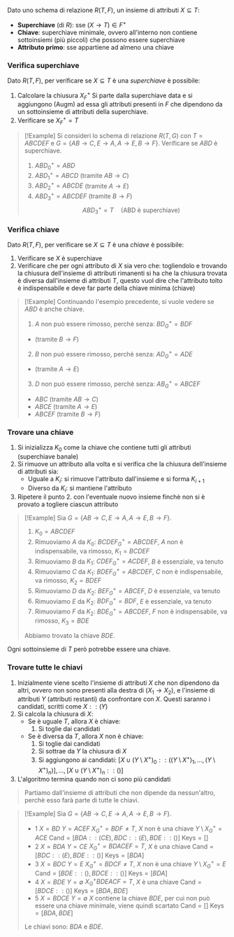 Dato uno schema di relazione $R(T,F)$, un insieme di attributi $X\subseteq T$:
- **Superchiave** (di $R$): sse $(X\rightarrow T)\in F^+$  
- **Chiave**: superchiave minimale, ovvero all'interno non contiene sottoinsiemi (più piccoli) che possono essere superchiave
- **Attributo primo**: sse appartiene ad almeno una chiave

### Verifica superchiave
Dato $R(T,F)$, per verificare se $X\subseteq T$ è una _superchiave_ è possibile:
1. Calcolare la chiusura $X_F^+$
	Si parte dalla superchiave data e si aggiungono (Augm) ad essa gli attributi presenti in $F$ che dipendono da un sottoinsieme di attributi della superchiave.
2. Verificare se $X_F^+=T$ 

>[!Example]
>Si consideri lo schema di relazione $R(T,G)$ con $T=ABCDEF$ e $G=\{AB\rightarrow C, E\rightarrow A, A\rightarrow E, B\rightarrow F\}$.
>Verificare se $ABD$ è superchiave.
>1. $ABD_0^+ = ABD$
>2. $ABD_1^+ = ABCD$ (tramite $AB\rightarrow C$)
>3. $ABD_2^+ = ABCDE$ (tramite $A\rightarrow E$)
>4. $ABD_3^+ = ABCDEF$ (tramite $B\rightarrow F$)
>$$ABD_3^+ = T\quad\text{(ABD è superchiave)}$$

### Verifica chiave
Dato $R(T,F)$, per verificare se $X\subseteq T$ è una _chiave_ è possibile:
1. Verificare se $X$ è superchiave
2. Verificare che per ogni attributo di $X$ sia vero che: togliendolo e trovando la chiusura dell'insieme di attributi rimanenti si ha che la chiusura trovata è diversa dall'insieme di attributi $T$, questo vuol dire che l'attributo tolto è indispensabile e deve far parte della chiave minima (chiave)

>[!Example]
>Continuando l'esempio precedente, si vuole vedere se $ABD$ è anche chiave.
>1. $A$ non può essere rimosso, perchè senza: $BD_G^+=BDF$
>	- (tramite $B\rightarrow F$)
>2. $B$ non può essere rimosso, perchè senza: $AD_G^+=ADE$
>	- (tramite $A\rightarrow E$)
>3. $D$ non può essere rimosso, perchè senza: $AB_G^+=ABCEF$
>	- $ABC$ (tramite $AB\rightarrow C$)
>	- $ABCE$ (tramite $A\rightarrow E$)
>	- $ABCEF$ (tramite $B\rightarrow F$)

### Trovare una chiave
1. Si inizializza $K_0$ come la chiave che contiene tutti gli attributi (superchiave banale)
2. Si rimuove un attributo alla volta e si verifica che la chiusura dell'insieme di attributi sia:
	- Uguale a $K_i$: si rimuove l'attributo dall'insieme e si forma $K_{i+1}$
	- Diverso da $K_i$: si mantiene l'attributo
3. Ripetere il punto 2. con l'eventuale nuovo insieme finchè non si è provato a togliere ciascun attributo

>[!Example]
>Sia $G=\{AB\rightarrow C, E\rightarrow A, A\rightarrow E, B\rightarrow F\}$.
>1. $K_0=ABCDEF$
>2. Rimuoviamo $A$ da $K_0$: $BCDEF_G^+=ABCDEF$, $A$ non è indispensabile, va rimosso, $K_1=BCDEF$
>3. Rimuoviamo $B$ da $K_1$: $CDEF_G^+=ACDEF$, $B$ è essenziale, va tenuto
>4. Rimuoviamo $C$ da $K_1$: $BDEF_G^+=ABCDEF$, $C$ non è indispensabile, va rimosso, $K_2=BDEF$
>5. Rimuoviamo $D$ da $K_2$: $BEF_G^+=ABCEF$, $D$ è essenziale, va tenuto
>6. Rimuoviamo $E$ da $K_2$: $BDF_G^+=BDF$, $E$ è essenziale, va tenuto
>7. Rimuoviamo $F$ da $K_2$: $BDE_G^+=ABCDEF$, $F$ non è indispensabile, va rimosso, $K_3=BDE$
>
>Abbiamo trovato la chiave $BDE$.

Ogni sottoinsieme di $T$ però potrebbe essere una chiave.

### Trovare tutte le chiavi
1. Inizialmente viene scelto l'insieme di attributi $X$ che non dipendono da altri, ovvero non sono presenti alla destra di ($X_1\rightarrow X_2$), e l'insieme di attributi $Y$ (attributi restanti) da confrontare con $X$. Questi saranno i candidati, scritti come $X::(Y)$
2. Si calcola la chiusura di $X$:
	- Se è uguale $T$, allora $X$ è chiave:
		1. Si toglie dai candidati
	- Se è diversa da $T$, allora $X$ non è chiave:
		1. Si toglie dai candidati
		2. Si sottrae da $Y$ la chiusura di $X$ 
		3. Si aggiungono ai candidati: $[X\cup(Y\setminus X^+)_0::((Y\setminus X^+)_1,...,(Y\setminus X^+)_n)],...,[X\cup(Y\setminus X^+)_n::()]$
3. L'algoritmo termina quando non ci sono più candidati

>Partiamo dall'insieme di attributi che non dipende da nessun'altro, perchè esso farà parte di tutte le chiavi.

>[!Example]
>Sia $G=\{AB\rightarrow C, E\rightarrow A, A\rightarrow E, B\rightarrow F\}$.
>- 1
>	$X=BD$
>	$Y=ACEF$
>	$X_G^+=BDF\neq T$, $X$ non è una chiave
>	$Y\setminus X_G^+=ACE$
>	$\text{Cand}=[BDA::(CE),BDC::(E),BDE::()]$
>	$\text{Keys}=[]$
>- 2
>	$X=BDA$
>	$Y=CE$
>	$X_G^+=BDACEF=T$, $X$ è una chiave
>	$\text{Cand}=[BDC::(E),BDE::()]$
>	$\text{Keys}=[BDA]$
>- 3
>	$X=BDC$
>	$Y=E$
>	$X_G^+=BDCF\neq T$, $X$ non è una chiave
>	$Y\setminus X_G^+=E$
>	$\text{Cand}=[BDE::(),BDCE::()]$
>	$\text{Keys}=[BDA]$
>- 4
>	$X=BDE$
>	$Y=\emptyset$
>	$X_G^+BDEACF=T$, $X$ è una chiave
>	$\text{Cand}=[BDCE::()]$
>	$\text{Keys}=[BDA,BDE]$
>- 5
>	$X=BDCE$
>	$Y=\emptyset$
>	$X$ contiene la chiave $BDE$, per cui non può essere una chiave minimale, viene quindi scartato
>	$\text{Cand}=[]$
>	$\text{Keys}=[BDA,BDE]$
>
>Le chiavi sono: $BDA$ e $BDE$.


















